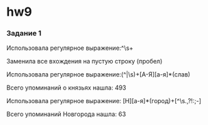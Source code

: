 # hw9
### Задание 1
Использовала регулярное выражение:^\s+

Заменила все вхождения на пустую строку (пробел)

Использовала регулярное выражение:(^|\s)+[А-Я][а-я]*(слав)

Всего упоминаний о князьях нашла: 493

Использовала регулярное выражение: [Н][а-я]*(город)+[^\s.,?!:;-]

Всего упоминаний Новгорода нашла: 63
